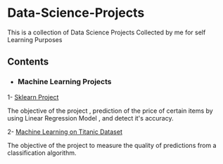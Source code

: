 # Data-Science-Projects
This is  a collection of Data Science Projects Collected by me for self Learning Purposes

## Contents

* ### Machine Learning Projects
1- [Sklearn Project](https://github.com/DareenAtta/Data-Science-Projects/blob/main/_Sklearn%20Project.ipynb)

The objective of the project , prediction of the price of certain items by using Linear Regression Model , and detect it's accuracy.


2- [Machine Learning on Titanic Dataset](https://github.com/DareenAtta/Data-Science-Projects/blob/main/Machine%20Learning%20on%20Titanic%20Data%20Set.ipynb)

The objective of the project to measure the quality of predictions from a classification algorithm. 

